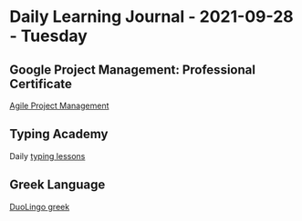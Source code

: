 # Daily Learning Journal - 2021-09-28 - Tuesday

## Google Project Management: Professional Certificate

[Agile Project Management](https://www.coursera.org/learn/agile-project-management/home/welcome)

## Typing Academy

Daily [typing lessons](https://www.typing.academy/typing-tutor/lessons)

## Greek Language

[DuoLingo greek](https://www.duolingo.com/learn)
